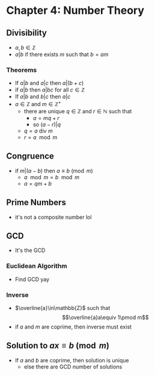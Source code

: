 # Chapter 4: Number Theory

## Divisibility
* $a,b\in\mathbb{Z}$
* $a|b$ if there exists $m$ such that $b=am$

### Theorems
* If $a|b$ and $a|c$ then $a|(b+c)$
* if $a|b$ then $a|bc$ for all $c\in\mathbb{Z}$
* If $a|b$ and $b|c$ then $a|c$
* $a\in\mathbb{Z}$ and $m\in\mathbb{Z}^+$
	* there are unique $q\in\mathbb{Z}$ and $r\in\mathbb{N}$ such that
		* $a = mq+r$
		* so $(a-r)|q$
	* $q = a\text{ div }m$
	* $r = a\mod m$


## Congruence
* if $m|(a-b)$ then $a \equiv b\pmod m$ 
	* $a\mod m = b\mod m$
	* $a = qm + b$


## Prime Numbers
* it's not a composite number lol

## GCD
* It's the GCD

### Euclidean Algorithm
* Find GCD yay

### Inverse
* $\overline{a}\in\mathbb{Z}$ such that $$\overline{a}a\equiv 1\pmod m$$
* if $a$ and $m$ are coprime, then inverse must exist

## Solution to $ax\equiv b \pmod m$
* If $a$ and $b$ are coprime, then solution is unique
	* else there are GCD number of solutions